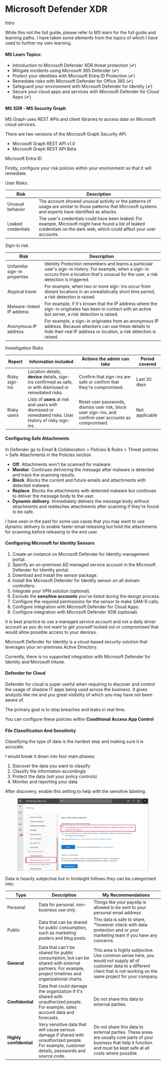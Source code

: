 # Microsoft Defender XDR

Intro

While this not the full guide, please refer to MS learn for the full guide and learning paths. I have taken some elements from the topics of which I have used to further my own learning.&#x20;

#### MS Learn Topics:

* Introduction to Microsoft Defender XDR threat protection (✔)
* Mitigate incidents using Microsoft 365 Defender (✔)
* Protect your identities with Microsoft Entra ID Protection (✔)
* Remediate risks with Microsoft Defender for Office 365 (✔)
* Safeguard your environment with Microsoft Defender for Identity (✔)&#x20;
* Secure your cloud apps and services with Microsoft Defender for Cloud Apps (✔)

#### MS XDR - MS Security Graph

MS Graph uses REST APIs and client libraries to access data on Microsoft cloud services.

There are two versions of the Microsoft Graph Security API.

* Microsoft Graph REST API v1.0
* Microsoft Graph REST API Beta

Microsoft Entra ID

Firstly, configure your risk polices within your environment so that it will remediate.

User Risks:

| Risk               | Description                                                                                                                                                                 |
| ------------------ | --------------------------------------------------------------------------------------------------------------------------------------------------------------------------- |
| Unusual behavior   | The account showed unusual activity or the patterns of usage are similar to those patterns that Microsoft systems and experts have identified as attacks.                   |
| Leaked credentials | The user's credentials could have been leaked. For example, Microsoft might have found a list of leaked credentials on the dark web, which could affect your user accounts. |



Sign-in risk

| Risk                          | Description                                                                                                                                                                                  |
| ----------------------------- | -------------------------------------------------------------------------------------------------------------------------------------------------------------------------------------------- |
| Unfamiliar sign-in properties | Identity Protection remembers and learns a particular user's sign-in history. For example, when a sign-in occurs from a location that's unusual for the user, a risk detection is triggered. |
| Atypical travel               | For example, when two or more sign-ins occur from distant locations in an unrealistically short time period, a risk detection is raised.                                                     |
| Malware-linked IP address     | For example, if it's known that the IP address where the sign-in originates has been in contact with an active bot server, a risk detection is raised.                                       |
| Anonymous IP address          | For example, a sign-in originates from an anonymous IP address. Because attackers can use these details to hide their real IP address or location, a risk detection is raised.               |

Investigation Risks

| Report         | Information included                                                                                     | Actions the admin can take                                                                              | Period covered |
| -------------- | -------------------------------------------------------------------------------------------------------- | ------------------------------------------------------------------------------------------------------- | -------------- |
| Risky sign-ins | Location details, **device** details, sign-ins confirmed as safe, or with dismissed or remediated risks. | Confirm that sign-ins are safe or confirm that they're compromised.                                     | Last 30 days   |
| Risky users    | Lists of **users** at risk and users with dismissed or remediated risks. User history of risky sign-ins. | Reset user passwords, dismiss user risk, block user sign-ins, and confirm user accounts as compromised. | Not applicable |



#### Configuring Safe Attachments

In Defender go to Email & Collaboration > Policies & Rules > Threat policies > Safe Attachments in the Policies section

* **Off**. Attachments won't be scanned for malware.
* **Monitor**. Continues delivering the message after malware is detected and track the scanning results.
* **Block**. Blocks the current and future emails and attachments with detected malware.
* **Replace**. Blocks the attachments with detected malware but continues to deliver the message body to the user.
* **Dynamic delivery**. Immediately delivers the message body without attachments and reattaches attachments after scanning if they're found to be safe.

I have seen in the past for some use cases that you may want to use dynamic delivery to enable faster email releasing but hold the attachments for scanning before releasing to the end user.

#### Configuring Microsoft for Identity Sensors

1. Create an instance on Microsoft Defender for Identity management portal.
2. Specify an on-premises AD managed service account in the Microsoft Defender for Identity portal.
3. Download and install the sensor package.
4. Install the Microsoft Defender for Identity sensor on all domain controllers.
5. Integrate your VPN solution (optional).
6. Exclude the **sensitive accounts** you've listed during the design process.
7. Configure the required permissions for the sensor to make SAM-R calls.
8. Configure integration with Microsoft Defender for Cloud Apps.
9. Configure integration with Microsoft Defender XDR (optional).

It is best practice to use a managed service account and not a daily driver account as you  do not want to get yourself locked out or compromised that would allow possible access to your devices.

Microsoft Defender for Identity is a cloud-based security solution that leverages your on-premises Active Directory.

Currently, there is no supported integration with Microsoft Defender for Identity and Microsoft Intune.

#### Defender for Cloud

Defender for cloud is super useful when requiring to discover and control the usage of shadow IT apps being used across the business. It gives analysts like me and you great visibility of which you may have not been aware of.

The primary goal is to stop breaches and leaks in real time.

You can configure these policies within **Conditional Access App Control**



#### File Classification And Sensitivity

Classifying the type of data is the hardest step and making sure it is accurate.

I would break it down into four main phases:

1. Discover the data you want to classify
2. Classify the information accordingly
3. Protect the data (set your policy controls)
4. Monitor and reporting your data

After discovery,  enable this setting to help with the sensitive labeling.

<figure><img src="../../../.gitbook/assets/phase-2-classify-sensitive-information.png" alt=""><figcaption></figcaption></figure>

Data is heavily subjective but in hindsight follows they can be categorised into:



| Type                    | Description                                                                                                                                           | My Recommendations                                                                                                                                                               |
| ----------------------- | ----------------------------------------------------------------------------------------------------------------------------------------------------- | -------------------------------------------------------------------------------------------------------------------------------------------------------------------------------- |
| Personal                | Data for personal, non-business use only.                                                                                                             | Things like your payslip is allowed to be sent to your personal email address                                                                                                    |
| Public                  | Data that can be shared for public consumption, such as marketing posters and blog posts.                                                             | This data is safe to share, \*however check with data protection and or your marketing team if you have any concerns.                                                            |
| **General**             | Data that can't be shared for public consumption, but can be shared with external partners. For example, project timelines and organizational charts. | This area is highly subjective. Use common sense here, you would not supply all of customer data to a different client that is not working on the same project for your company. |
| **Confidential**        | Data that could damage the organization if it's shared with unauthorized people. For example, sales account data and forecasts.                       | Do not share this data to external parties.                                                                                                                                      |
| **Highly confidential** | Very sensitive data that will cause serious damage if shared with unauthorized people. For example, customer details, passwords and source code.      | Do not share this data to external parties. These areas are usually core parts of your business that help it function and must be kept safe at all costs where possible.         |

